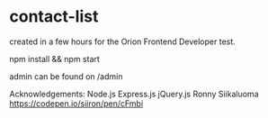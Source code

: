 # contact-list

created in a few hours for the Orion Frontend Developer test. 

npm install && npm start

admin can be found on /admin

Acknowledgements:
Node.js
Express.js
jQuery.js
Ronny Siikaluoma https://codepen.io/siiron/pen/cFmbi
